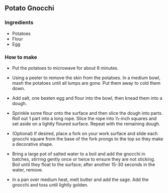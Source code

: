 ## Potato Gnocchi

### Ingredients

- Potatoes
- Flour
- Egg

### How to make

- Put the potatoes to microwave for about 8 minutes.

- Using a peeler to remove the skin from the potatoes. In a medium bowl, mash the potatoes until all lumps are gone. Put them away to cold them down.

- Add salt, one beaten egg and flour into the bowl, then knead them into a dough.

- Sprinkle some flour onto the surface and then slice the dough into parts. Roll out 1 part into a long rope. Slice the rope into ½-inch squares and set aside on a lightly floured surface. Repeat with the remaining dough.

- (Optional) If desired, place a fork on your work surface and slide each gnocchi square from the base of the fork prongs to the top so they make a decorative shape.

- Bring a large pot of salted water to a boil and add the gnocchi in batches, stirring gently once or twice to ensure they are not sticking. Boil until they float to the surface; after another 15-30 seconds in the water, remove.

- In a pan over medium heat, melt butter and add the sage. Add the gnocchi and toss until lightly golden.
